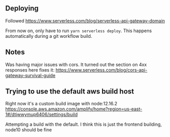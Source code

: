 ## Deploying

Followed https://www.serverless.com/blog/serverless-api-gateway-domain

From now on, only have to run `yarn serverless deploy`. This happens automatically during a git workflow build.

## Notes

Was having major issues with cors. It turned out the section on 4xx responses here fixes it: https://www.serverless.com/blog/cors-api-gateway-survival-guide

## Trying to use the default aws build host

Right now it's a custom build image with node:12.16.2
https://console.aws.amazon.com/amplify/home?region=us-east-1#/dtjwwymup6406/settings/build

Attempting a build with the default. I think this is just the frontend building, node10 should be fine

